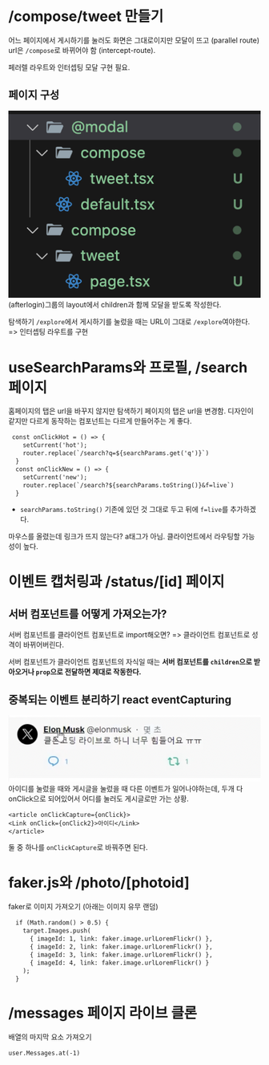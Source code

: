 # /compose/tweet 만들기

어느 페이지에서 게시하기를 눌러도 화면은 그대로이지만 모달이 뜨고 (parallel route)
url은 `/compose`로 바뀌어야 함 (intercept-route).

페러렐 라우트와 인터셉팅 모달 구현 필요.

## 페이지 구성
![compose-modal](compose-modal.png)
(afterlogin)그룹의 layout에서 children과 함께 모달을 받도록 작성한다.

<!-- ![modal-error](modal-error.png) -->

탐색하기 `/explore`에서 게시하기를 눌렀을 때는 URL이 그대로 `/explore`여야한다.
=> 인터셉팅 라우트를 구현


# useSearchParams와 프로필, /search 페이지

홈페이지의 탭은 url을 바꾸지 않지만 탐색하기 페이지의 탭은 url을 변경함.
디자인이 같지만 다르게 동작하는 컴포넌트는 다르게 만들어주는 게 좋다.

```tsx
 const onClickHot = () => {
    setCurrent('hot');
    router.replace(`/search?q=${searchParams.get('q')}`)
  }
  const onClickNew = () => {
    setCurrent('new');
    router.replace(`/search?${searchParams.toString()}&f=live`)
  }
```
- `searchParams.toString()`
  기존에 있던 것 그대로 두고 뒤에 `f=live`를 추가하겠다.

마우스를 올렸는데 링크가 뜨지 않는다?
a태그가 아님. 클라이언트에서 라우팅할 가능성이 높다.

# 이벤트 캡처링과 /status/[id] 페이지

## 서버 컴포넌트를 어떻게 가져오는가?

서버 컴포넌트를 클라이언트 컴포넌트로 import해오면?
=> 클라이언트 컴포넌트로 성격이 바뀌어버린다.

서버 컴포넌트가 클라이언트 컴포넌트의 자식일 때는
**서버 컴포넌트를 `children`으로 받아오거나 `prop`으로 전달하면 제대로 작동한다.**

## 중복되는 이벤트 분리하기 react eventCapturing

![event-capturing](event-capturing.png)
아이디를 눌렀을 때와 게시글을 눌렀을 때 다른 이벤트가 일어나야하는데,
두개 다 onClick으로 되어있어서 어디를 눌러도 게시글로만 가는 상황.

```tsx
<article onClickCapture={onClick}>
<Link onClick={onClick2}>아이디</Link>
</article>
```

둘 중 하나를 `onClickCapture`로 바꿔주면 된다.

# faker.js와 /photo/[photoid]

faker로 이미지 가져오기 (아래는 이미지 유무 랜덤)

```tsx
  if (Math.random() > 0.5) {
    target.Images.push(
      { imageId: 1, link: faker.image.urlLoremFlickr() },
      { imageId: 2, link: faker.image.urlLoremFlickr() },
      { imageId: 3, link: faker.image.urlLoremFlickr() },
      { imageId: 4, link: faker.image.urlLoremFlickr() }
    );
  }
```


# /messages 페이지 라이브 클론  

배열의 마지막 요소 가져오기

```tsx
user.Messages.at(-1)
```

